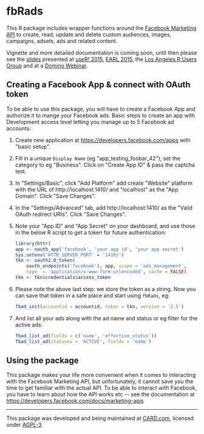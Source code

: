# fbRads

This R package includes wrapper functions around the [Facebook Marketing API](https://developers.facebook.com/docs/marketing-apis) to create, read, update and delete custom audiences, images, campaigns, adsets, ads and related content.

Vignette and more detailed documentation is coming soon, until then please see the [slides](http://bit.ly/domino-webinar-fbRads) presented at [useR! 2015](http://user2015.math.aau.dk/contributed_talks#210), [EARL 2015](https://earlconf.com/2015/boston/speakers/speaker.php?s=gergely_daroczi), the [Los Angeles R Users Group](http://www.meetup.com/Los-Angeles-R-Users-Group-Data-Science/events/226717454/) and at a [Domino Webinar](https://www.dominodatalab.com/resource/optimizing_facebook_campaigns_with_r).

## Creating a Facebook App & connect with OAuth token

To be able to use this package, you will have to create a Facebook App and authorize it to mange your Facebook ads. Basic steps to create an app with Development access level letting you manage up to 5 Facebook ad accounts:

1. Create new application at https://developers.facebook.com/apps with "basic setup".
2. Fill in a unique `Display Name` (eg "app_testing_foobar_42"), set the category to eg "Business". Click on "Create App ID" & pass the captcha test.
3. In "Settings/Basic", click "Add Platform" add create "Website" platform with the URL of http://localhost:1410/ and "localhost" as the "App Domain". Click "Save Changes".
4. In the "Settings/Advanced" tab, add http://localhost:1410/ as the "Valid OAuth redirect URIs". Click "Save Changes".
5. Note your "App ID" and "App Secret" on your dashboard, and use those in the below R script to get a token for future authentication:

    ```r
    library(httr)
    app <- oauth_app('facebook', 'your app id', 'your app secret')
    Sys.setenv('HTTR_SERVER_PORT' = '1410/')
    tkn <- oauth2.0_token(
        oauth_endpoints('facebook'), app, scope = 'ads_management',
        type  = 'application/x-www-form-urlencoded', cache = FALSE)
    tkn <- tkn$credentials$access_token
    ```

6. Please note the above last step: we store the token as a string. Now you can save that token in a safe place and start using `fbRads`, eg:

    ```r
    fbad_init(accountid = accountid, token = tkn, version = '2.5')
    ```

7. And list all your ads along with the ad name and status or eg filter for the active ads:

    ```r
    fbad_list_ad(fields = c('name', 'effective_status'))
    fbad_list_ad(statuses = 'ACTIVE', fields = 'name')
    ```

## Using the package

This package makes your life more convenient when it comes to interacting with the Facebook Marketing API, but unfortunately, it cannot save you the time to get familiar with the actual API. To be able to interact with Facebook, you have to learn about how the API works etc -- see the documentation at <https://developers.facebook.com/docs/marketing-apis>

---

This package was developed and being maintained at [CARD.com](http://card.com), licensed under [AGPL-3](LICENSE).
